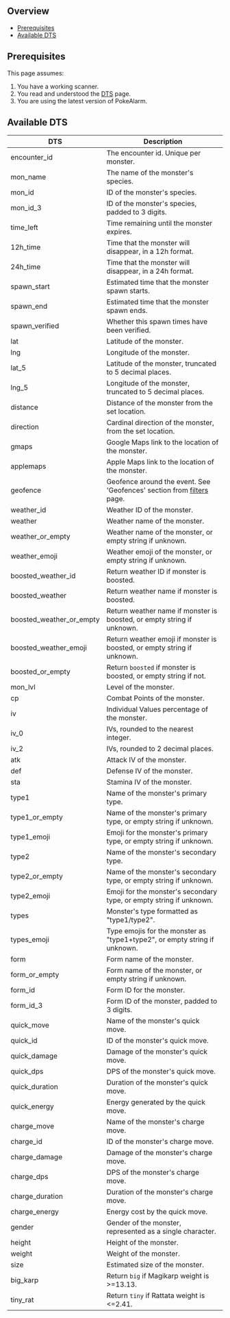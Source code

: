 ## Overview

* [Prerequisites](#prerequisites)
* [Available DTS](#available-dts)

## Prerequisites

This page assumes:

1. You have a working scanner.
2. You read and understood the [DTS](Dynamic-Text-Substitution) page.
3. You are using the latest version of PokeAlarm.

## Available DTS

| DTS              | Description                                               |
|----------------- |---------------------------------------------------------- |
| encounter_id     | The encounter id. Unique per monster.                     |
| mon_name         | The name of the monster's species.                        |
| mon_id           | ID of the monster's species.                              |
| mon_id_3         | ID of the monster's species, padded to 3 digits.          |
| time_left        | Time remaining until the monster expires.                 |
| 12h_time         | Time that the monster will disappear, in a 12h format.    |
| 24h_time         | Time that the monster will disappear, in a 24h format.    |
| spawn_start      | Estimated time that the monster spawn starts.             |
| spawn_end        | Estimated time that the monster spawn ends.               |
| spawn_verified   | Whether this spawn times have been verified.              |
| lat              | Latitude of the monster.                                  |
| lng              | Longitude of the monster.                                 |
| lat_5            | Latitude of the monster, truncated to 5 decimal places.   |
| lng_5            | Longitude of the monster, truncated to 5 decimal places.  |
| distance         | Distance of the monster from the set location.            |
| direction        | Cardinal direction of the monster, from the set location. |
| gmaps            | Google Maps link to the location of the monster.          |
| applemaps        | Apple Maps link to the location of the monster.           |
| geofence         | Geofence around the event. See 'Geofences' section from [filters](Filters-Overview#geofence) page.|
| weather_id       | Weather ID of the monster.                                |
| weather          | Weather name of the monster.                              |
| weather_or_empty | Weather name of the monster, or empty string if unknown.  |
| weather_emoji    | Weather emoji of the monster, or empty string if unknown. |
| boosted_weather_id | Return weather ID if monster is boosted.                |
| boosted_weather  | Return weather name if monster is boosted.                |
| boosted_weather_or_empty | Return weather name if monster is boosted, or empty string if unknown. |
| boosted_weather_emoji | Return weather emoji if monster is boosted, or empty string if unknown. |
| boosted_or_empty | Return `boosted` if monster is boosted, or empty string if not. |
| mon_lvl          | Level of the monster.                                     |
| cp               | Combat Points of the monster.                             |
| iv               | Individual Values percentage of the monster.              |              
| iv_0             | IVs, rounded to the nearest integer.                      |
| iv_2             | IVs, rounded to 2 decimal places.                         |
| atk              | Attack IV of the monster.                                 |
| def              | Defense IV of the monster.                                |
| sta              | Stamina IV of the monster.                                |
| type1            | Name of the monster's primary type.                       |
| type1_or_empty   | Name of the monster's primary type, or empty string if unknown. |
| type1_emoji      | Emoji for the monster's primary type, or empty string if unknown. |
| type2            | Name of the monster's secondary type.                     |
| type2_or_empty   | Name of the monster's secondary type, or empty string if unknown. |
| type2_emoji      | Emoji for the monster's secondary type, or empty string if unknown. |
| types            | Monster's type formatted as "type1/type2".                |
| types_emoji      | Type emojis for the monster as "type1+type2", or empty string if unknown. |
| form             | Form name of the monster.                                 |
| form_or_empty    | Form name of the monster, or empty string if unknown.     |
| form_id          | Form ID for the monster.                                  |
| form_id_3        | Form ID of the monster, padded to 3 digits.               |
| quick_move       | Name of the monster's quick move.                         |                
| quick_id         | ID of the monster's quick move.                           |
| quick_damage     | Damage of the monster's quick move.                       |
| quick_dps        | DPS of the monster's quick move.                          |
| quick_duration   | Duration of the monster's quick move.                     |
| quick_energy     | Energy generated by the quick move.                       |
| charge_move      | Name of the monster's charge move.                        |
| charge_id        | ID of the monster's charge move.                          |
| charge_damage    | Damage of the monster's charge move.                      |
| charge_dps       | DPS of the monster's charge move.                         |
| charge_duration  | Duration of the monster's charge move.                    |
| charge_energy    | Energy cost by the quick move.                            |
| gender           | Gender of the monster, represented as a single character. |
| height           | Height of the monster.                                    |
| weight           | Weight of the monster.                                    |
| size             | Estimated size of the monster.                            |
| big_karp         | Return `big` if Magikarp weight is >=13.13.               |
| tiny_rat         | Return `tiny` if Rattata weight is <=2.41.                |
